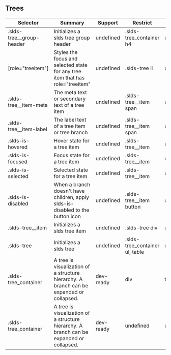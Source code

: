 

## Trees

| Selector | Summary | Support | Restrict | Variant |
|-------|-------|-------|-------|-------|
| .slds-tree__group-header | Initializes a slds tree group header | undefined | .slds-tree_container h4 | undefined |
| [role="treeitem"] | Styles the focus and selected state for any tree item that has role="treeitem" | undefined | .slds-tree li | undefined |
| .slds-tree__item-meta | The meta text or secondary text of a tree item | undefined | .slds-tree__item span | undefined |
| .slds-tree__item-label | The label text of a tree item or tree branch | undefined | .slds-tree__item span | undefined |
| .slds-is-hovered | Hover state for a tree item | undefined | .slds-tree__item | undefined |
| .slds-is-focused | Focus state for a tree item | undefined | .slds-tree__item | undefined |
| .slds-is-selected | Selected state for a tree item | undefined | .slds-tree__item | undefined |
| .slds-is-disabled | When a branch doesn't have children, apply slds-is-disabled to the button icon | undefined | .slds-tree__item button | undefined |
| .slds-tree__item | Initializes a slds tree item | undefined | .slds-tree div | undefined |
| .slds-tree | Initializes a slds tree | undefined | .slds-tree_container ul, table | undefined |
| .slds-tree_container | A tree is visualization of a structure hierarchy. A branch can be expanded or collapsed. | dev-ready | div | true |
| .slds-tree_container | A tree is visualization of a structure hierarchy. A branch can be expanded or collapsed. | dev-ready | undefined | undefined |